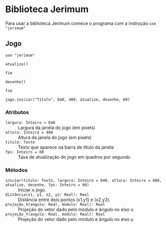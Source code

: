 # Biblioteca Jerimum #

Para usar a biblioteca Jerimum comece o programa com a instrução `use "jerimum"`

## Jogo ##

````
use "jerimum"

atualize()

fim

desenhe()

fim

jogo.iniciar("Título", 640, 480, atualize, desenhe, 60)
````

### Atributos ###
<dl>
<dt><code>largura: Inteiro = 640</code></dt>
  <dd>Largura da janela do jogo (em pixels)</dd>

<dt><code>altura: Inteiro = 480</code></dt>
  <dd>Altura da janela do jogo (em pixels)</dd>
  
<dt><code>titulo: Texto</code></dt>
  <dd>Texto que aparece na barra de título da janela</dd>

<dt><code>fps: Inteiro = 60</code></dt>
  <dd>Taxa de atualização do jogo em quadros por segundo</dd>
</dl>

### Métodos ###

<dl>
<dt><code>iniciar(titulo: Texto, largura: Inteiro = 640, altura: Inteiro = 480, atualize, desenhe, fps: Inteiro = 60)</code></dt>
  <dd>Iniciar o jogo.</dd>
  
<dt><code>distância(x1, y1, x2, y2: Real): Real</code></dt>
  <dd>Distância entre dois pontos (x1,y1) e (x2,y2).</dd>
  
<dt><code>projeção_X(angulo: Real, módulo: Real): Real</code></dt>
  <dd>Projeção do vetor dado pelo módulo e ângulo no eixo x.</dd>

<dt><code>projeção_Y(angulo: Real, módulo: Real): Real</code></dt>
  <dd>Projeção do vetor dado pelo módulo e ângulo no eixo y.</dd>

</dl>
